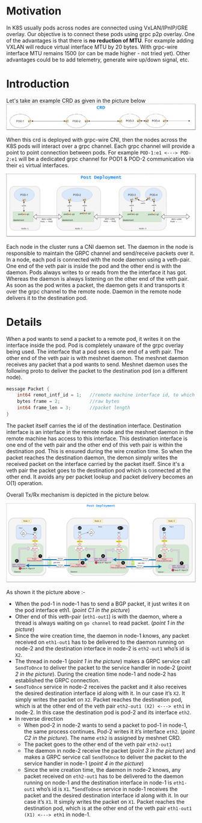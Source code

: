# Motivation

In K8S usually pods across nodes are connected using VxLAN/IPnIP/GRE overlay. Our objective is to connect these pods using grpc p2p overlay. One of the advantages is that there is **no reduction of MTU**. For example adding VXLAN will reduce virtual interface MTU by 20 bytes. With grpc-wire interface MTU remains 1500 (or can be made higher - not tried yet). Other advantages could be to add telemetry, generate wire up/down signal, etc.

# Introduction  
Let's take an example CRD as given in the picture below  
![CRD](./pics/crd.png)

When this crd is deployed with grpc-wire CNI, then the nodes across the K8S pods will interact over a grpc channel. Each grpc channel will provide a point to point connection between pods.  For example `POD-1:e1 <---> POD-2:e1` will be a dedicated grpc channel for POD1 & POD-2 communication via their `e1` virtual interfaces.   

![DEPLOYMENT](./pics/deployment.png)

Each node in the cluster runs a CNI daemon set. The daemon in the node is responsible to maintain the GRPC channel and send/receive packets over it. In a node, each pod is connected with the node daemon using a veth-pair. One end of the veth pair is inside the pod and the other end is with the daemon. Pods always writes to or reads from the the interface it has got. Whereas the daemon is always listening on the other end of the veth pair. As soon as the pod writes a packet, the daemon gets it and transports it over the grpc channel to the remote node. Daemon in the remote node delivers it to the destination pod.   
  
# Details

When a pod wants to send a packet to a remote pod, it writes it on the interface inside the pod. Pod is completely unaware of the grpc overlay being used.  The interface that a pod sees is one end of a veth pair. The other end of the veth pair is with meshnet daemon. The meshnet daemon receives any packet that a pod wants to send. Meshnet daemon uses the following proto to deliver the packet to the destination pod (on a different node).  

```go    
message Packet {
    int64 remot_intf_id = 1;   //remote machine interface id, to which packets to be delivered. 
    bytes frame = 2;           //raw bytes
    int64 frame_len = 3;       //packet length
}
```

The packet itself carries the id of the destination interface. Destination interface is an interface in the remote node and the meshnet daemon in the remote machine has access to this interface. This destination interface is one end of the veth pair and the other end of this veth pair is within the  destination pod. This is ensured during the wire creation time. So when the packet reaches the destination daemon, the demon simply writes the received packet on the interface carried by the packet itself. Since it's a veth pair the packet goes to the destination pod which is connected at the other end. It avoids any per packet lookup and packet delivery becomes an O(1) operation. 

Overall Tx/Rx mechanism is depicted in the picture below. 

![DETAIL](./pics/detail.png)

As shown it the picture above :-  
* When the pod-1 in node-1 has to send a BGP packet, it just writes it on the pod interface eth1. (*point C1 in the picture*)
* Other end of this veth-pair (`eth1-out1`) is with the daemon, where a thread is always waiting on `go channel` to read packet. (*point 1 in the picture*)
* Since the wire creation time, the daemon in node-1 knows, any packet received on `eth1-out1` has to be delivered to the daemon running on node-2 and the destination interface in node-2 is `eth2-out1` who’s id is `X2`.
* The thread in node-1 (*point 1 in the picture*) makes a GRPC service call `SendToOnce` to deliver the packet to the service handler in node-2 (*point 2  in the picture*). During the creation time node-1 and node-2 has established the GRPC connection.
* `SendToOnce` service in node-2 receives the packet and it also receives the desired destination interface id along with it. In our case it’s `X2`. It simply writes the packet on `X2`. Packet reaches the destination pod, which is at the other end of the veth pair `eth2-out1 (X2) <---> eth1` in node-2. In this case the destination pod is pod-2 and its interface `eth2`.
* In reverse direction 
  * When pod-2 in node-2 wants to send a packet to pod-1 in node-1, the same process continues.  Pod-2 writes it it’s interface `eth2`. (*point C2 in the picture*). The name `eth2` is assigned by meshnet CRD.
  * The packet goes to the other end of the veth pair `eth2-out1`
  * The daemon in node-2 receive the packet (*point 3 in the picture*) and makes a GRPC service call `SendToOnce` to deliver the packet to the service handler in node-1 (*point 4 in the picture*)
  * Since the wire creation time, the daemon in node-2 knows, any packet received on `eth2-out1` has to be delivered to the daemon running on node-1 and the destination interface in node-1 is `eth1-out1` who’s id is `X1`.
  *`SendToOnce` service in node-1 receives the packet and the desired destination interface id along with it. In our case it’s `X1`. It simply writes the packet on `X1`. Packet reaches the destination pod, which is at the other end of the veth pair `eth1-out1 (X1) <---> eth1` in node-1.




